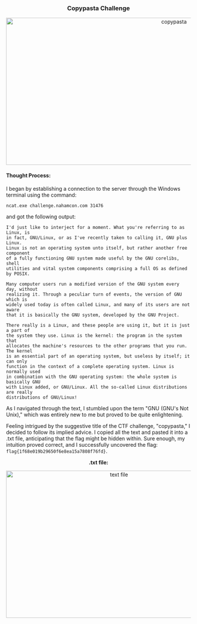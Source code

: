 <!DOCTYPE html>
<html lang="en">
<head>
    <meta charset="UTF-8">
</head>
<body>

<h3 align="center"><strong>Copypasta Challenge</strong></h3>
<p align="center">
  <img src="https://imgur.com/TKF21HE.png" alt="copypasta" width="900" height="400"/>
</p>

<h4>Thought Process:</h4>
<p>I began by establishing a connection to the server through the Windows terminal using the command:</p>

<pre><code>ncat.exe challenge.nahamcon.com 31476</code></pre>

<p>and got the following output:</p>

<pre><code>I'd just like to interject for a moment. What you're referring to as Linux, is
in fact, GNU/Linux, or as I've recently taken to calling it, GNU plus Linux.
Linux is not an operating system unto itself, but rather another free component
of a fully functioning GNU system made useful by the GNU corelibs, shell
utilities and vital system components comprising a full OS as defined by POSIX.

Many computer users run a modified version of the GNU system every day, without
realizing it. Through a peculiar turn of events, the version of GNU which is
widely used today is often called Linux, and many of its users are not aware
that it is basically the GNU system, developed by the GNU Project.
                                          
There really is a Linux, and these people are using it, but it is just a part of
the system they use. Linux is the kernel: the program in the system that
allocates the machine's resources to the other programs that you run. The kernel
is an essential part of an operating system, but useless by itself; it can only
function in the context of a complete operating system. Linux is normally used
in combination with the GNU operating system: the whole system is basically GNU
with Linux added, or GNU/Linux. All the so-called Linux distributions are really
distributions of GNU/Linux!</code></pre>

<p>As I navigated through the text, I stumbled upon the term "GNU (GNU's Not Unix)," which was entirely new to me but proved to be quite enlightening.</p>

<p>Feeling intrigued by the suggestive title of the CTF challenge, "copypasta," I decided to follow its implied advice. I copied all the text and pasted it into a .txt file, anticipating that the flag might be hidden within. Sure enough, my intuition proved correct, and I successfully uncovered the flag: <code>flag{1f68e019b29650f6e8ea15a7808f76fd}</code>.</p>

<p align="center"><strong>.txt file:</strong></p>
<p align="center">
  <img src="https://imgur.com/6wxGoxw.png" alt="text file" width="600" height="400"/>
</p>

</body>
</html>
